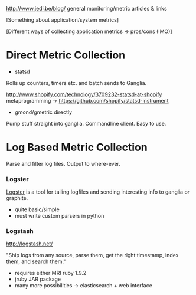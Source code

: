 http://www.jedi.be/blog/ general monitoring/metric articles & links

[Something about application/system metrics]

[Different ways of collecting application metrics -> pros/cons (IMO)]

Direct Metric Collection
========================

- statsd

Rolls up counters, timers etc. and batch sends to Ganglia.

http://www.shopify.com/technology/3709232-statsd-at-shopify
metaprogramming -> https://github.com/shopify/statsd-instrument

- gmond/gmetric directly

Pump stuff straight into ganglia. Commandline client. Easy to use.

Log Based Metric Collection
===========================

Parse and filter log files. Output to where-ever.

### Logster ###

[Logster](https://github.com/etsy/logster) is a tool for tailing logfiles and sending interesting info to ganglia or graphite. 

- quite basic/simple
- must write custom parsers in python

### Logstash ###

http://logstash.net/

"Ship logs from any source, parse them, get the right timestamp, index them, and search them."

- requires either MRI ruby 1.9.2
- jruby JAR package
- many more possibilities -> elasticsearch + web interface
